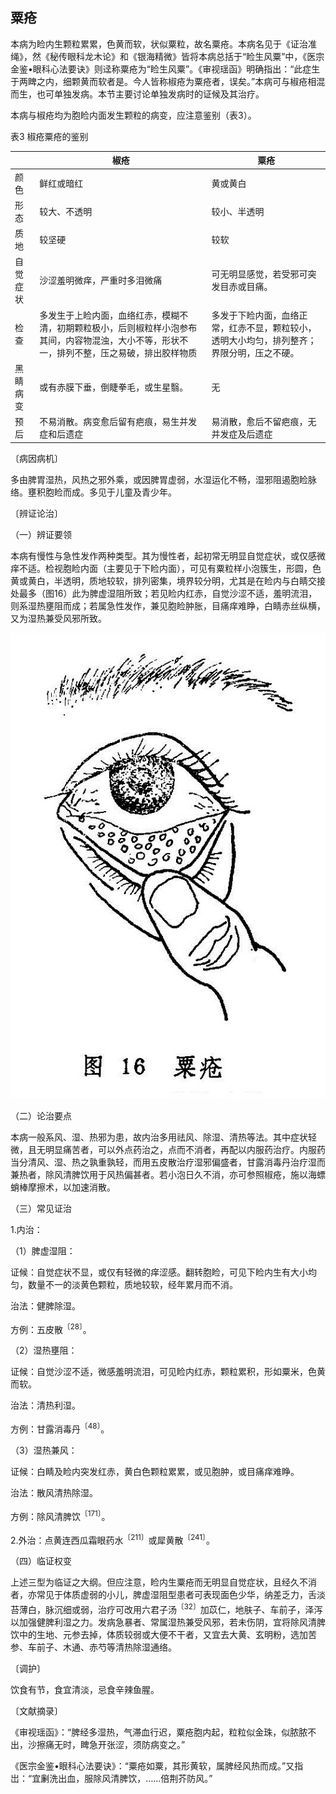 ## 粟疮 

本病为睑内生颗粒累累，色黄而软，状似粟粒，故名粟疮。本病名见于《证治准绳》，然《秘传眼科龙木论》和《银海精微》皆将本病总括于“睑生风粟”中，《医宗金鉴•眼科心法要诀》则迳称粟疮为“睑生风粟”。《审视瑶函》明确指出：“此症生于两睥之内，细颗黄而软者是。今人皆称椒疮为粟疮者，误矣。”本病可与椒疮相混而生，也可单独发病。本节主要讨论单独发病时的证候及其治疗。

本病与椒疮均为胞睑内面发生颗粒的病变，应注意鉴别（表3）。

表3 椒疮粟疮的鉴别

|            | 椒疮                                                         | 粟疮                                                         |
| ---------- | ------------------------------------------------------------ | ------------------------------------------------------------ |
| 颜色       | 鲜红或暗红                                                   | 黄或黄白                                                     |
| 形态       | 较大、不透明                                                 | 较小、半透明                                                 |
| 质地       | 较坚硬                                                       | 较软                                                         |
| 自觉症状   | 沙涩羞明微痒，严重时多泪微痛                                 | 可无明显感觉，若受邪可突发目赤或目痛。                       |
| 检查       | 多发生于上睑内面，血络红赤，模糊不清，初期颗粒极小，后则椒粒样小泡参布其间，内容物混浊，大小不等，形状不一，排列不整，压之易破，排出胶样物质 | 多发于下睑内面，血络正常，红赤不显，颗粒较小，透明大小均匀，排列整齐；界限分明，压之不硬。 |
| 黑睛  病变 | 或有赤膜下垂，倒睫拳毛，或生星翳。                           | 无                                                           |
| 预后       | 不易消散。病变愈后留有疤痕，易生并发症和后遗症               | 易消散，愈后不留疤痕，无并发症及后遗症                       |

〔病因病机〕

多由脾胃湿热，风热之邪外乘，或因脾胃虚弱，水湿运化不畅，湿邪阻遏胞睑脉络。壅积胞睑而成。多见于儿童及青少年。

〔辨证论治〕

（一）辨证要领

本病有慢性与急性发作两种类型。其为慢性者，起初常无明显自觉症状，或仅感微痒不适。检视胞睑内面（主要见于下睑内面），可见有粟粒样小泡簇生，形圆，色黄或黄白，半透明，质地较软，排列密集，境界较分明，尤其是在睑内与白睛交接处最多（图16）此为脾虚湿阻所致；若见睑内红赤，自觉沙涩不适，羞明流泪，则系湿热壅阻而成；若属急性发作，兼见胞睑肿胀，目痛痒难睁，白睛赤丝纵横，又为湿热兼受风邪所致。

![插图](./img/16.jpg)

（二）论治要点

本病一般系风、湿、热邪为患，故内治多用祛风、除湿、清热等法。其中症状轻微，且无明显痛苦者，可以外点药治之，点而不消者，再配以内服药治疗。内服药当分清风、湿、热之孰重孰轻，而用五皮散治疗湿邪偏盛者，甘露消毒丹治疗湿而兼热者，除风清脾饮用于风热偏甚者。若小泡日久不消，亦可参照椒疮，施以海螵蛸棒摩擦术，以加速消散。

（三）常见证治

1.内治：

（1）脾虚湿阻：

证候：自觉症状不显，或仅有轻微的痒涩感。翻转胞睑，可见下睑内生有大小均匀，数量不一的淡黄色颗粒，质地较软，经年累月而不消。

治法：健脾除湿。

方例：五皮散<sup>〔28〕</sup>。

（2）湿热壅阻：

证候：自觉沙涩不适，微感羞明流泪，可见睑内红赤，颗粒累积，形如粟米，色黄而软。

治法：清热利湿。

方例：甘露消毒丹<sup>〔48〕</sup>。

（3）湿热兼风：

证候：白睛及睑内突发红赤，黄白色颗粒累累，或见胞肿，或目痛痒难睁。

治法：散风清热除湿。

方例：除风清脾饮<sup>〔171〕</sup>。

2.外治：点黄连西瓜霜眼药水<sup>〔211〕</sup>或犀黄散<sup>〔241〕</sup>。

（四）临证权变

上述三型为临证之大纲。但应注意，睑内生粟疮而无明显自觉症状，且经久不消者，亦常见于体质虚弱的小儿，脾虚湿阻型患者可表现面色少华，纳差乏力，舌淡苔薄白，脉沉细或弱，治疗可改用六君子汤<sup>〔32〕</sup>加苡仁，地肤子、车前子，泽泻以加强健脾利湿之力。发病急暴者、常属湿热兼受风邪，若未伤阴，宜将除风清脾饮中的生地、元参去掉，体质较弱或大便不干者，又宜去大黄、玄明粉，选加苦参、车前子、木通、赤芍等清热除湿通络。

〔调护〕

饮食有节，食宜清淡，忌食辛辣鱼腥。

〔文献摘录〕

《审视瑶函》：“脾经多湿热，气滞血行迟，粟疮胞内起，粒粒似金珠，似脓脓不出，沙擦痛无时，睥急开张涩，须防病变之。”

《医宗金鉴•眼科心法要诀》：“粟疮如粟，其形黄软，属脾经风热而成。”又指岀：“宜劆洗出血，服除风清脾饮，……倍荆芥防风。”

